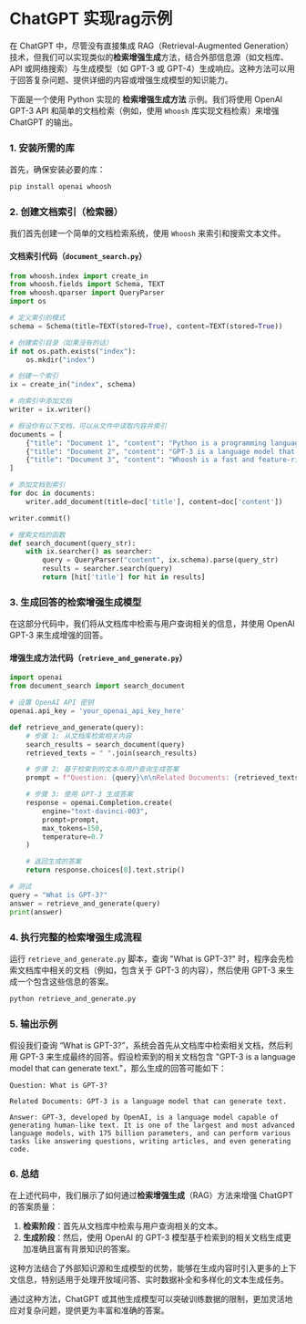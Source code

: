 # ChatGPT 实现rag示例

在 ChatGPT 中，尽管没有直接集成 RAG（Retrieval-Augmented Generation）技术，但我们可以实现类似的**检索增强生成**方法，结合外部信息源（如文档库、API 或网络搜索）与生成模型（如 GPT-3 或 GPT-4）生成响应。这种方法可以用于回答复杂问题、提供详细的内容或增强生成模型的知识能力。

下面是一个使用 Python 实现的 **检索增强生成方法** 示例。我们将使用 OpenAI GPT-3 API 和简单的文档检索（例如，使用 `Whoosh` 库实现文档检索）来增强 ChatGPT 的输出。

### 1. **安装所需的库**

首先，确保安装必要的库：

```bash
pip install openai whoosh
```

### 2. **创建文档索引（检索器）**

我们首先创建一个简单的文档检索系统，使用 `Whoosh` 来索引和搜索文本文件。

#### **文档索引代码**（`document_search.py`）

```python
from whoosh.index import create_in
from whoosh.fields import Schema, TEXT
from whoosh.qparser import QueryParser
import os

# 定义索引的模式
schema = Schema(title=TEXT(stored=True), content=TEXT(stored=True))

# 创建索引目录（如果没有的话）
if not os.path.exists("index"):
    os.mkdir("index")

# 创建一个索引
ix = create_in("index", schema)

# 向索引中添加文档
writer = ix.writer()

# 假设你有以下文档，可以从文件中读取内容并索引
documents = [
    {"title": "Document 1", "content": "Python is a programming language that lets you work quickly."},
    {"title": "Document 2", "content": "GPT-3 is a language model that can generate text."},
    {"title": "Document 3", "content": "Whoosh is a fast and feature-rich full-text indexing and searching library."}
]

# 添加文档到索引
for doc in documents:
    writer.add_document(title=doc['title'], content=doc['content'])

writer.commit()

# 搜索文档的函数
def search_document(query_str):
    with ix.searcher() as searcher:
        query = QueryParser("content", ix.schema).parse(query_str)
        results = searcher.search(query)
        return [hit['title'] for hit in results]
```

### 3. **生成回答的检索增强生成模型**

在这部分代码中，我们将从文档库中检索与用户查询相关的信息，并使用 OpenAI GPT-3 来生成增强的回答。

#### **增强生成方法代码**（`retrieve_and_generate.py`）

```python
import openai
from document_search import search_document

# 设置 OpenAI API 密钥
openai.api_key = 'your_openai_api_key_here'

def retrieve_and_generate(query):
    # 步骤 1: 从文档库检索相关内容
    search_results = search_document(query)
    retrieved_texts = " ".join(search_results)

    # 步骤 2: 基于检索到的文本与用户查询生成答案
    prompt = f"Question: {query}\n\nRelated Documents: {retrieved_texts}\n\nAnswer:"

    # 步骤 3: 使用 GPT-3 生成答案
    response = openai.Completion.create(
        engine="text-davinci-003",
        prompt=prompt,
        max_tokens=150,
        temperature=0.7
    )

    # 返回生成的答案
    return response.choices[0].text.strip()

# 测试
query = "What is GPT-3?"
answer = retrieve_and_generate(query)
print(answer)
```

### 4. **执行完整的检索增强生成流程**

运行 `retrieve_and_generate.py` 脚本，查询 "What is GPT-3?" 时，程序会先检索文档库中相关的文档（例如，包含关于 GPT-3 的内容），然后使用 GPT-3 来生成一个包含这些信息的答案。

```bash
python retrieve_and_generate.py
```

### 5. **输出示例**

假设我们查询 “What is GPT-3?”，系统会首先从文档库中检索相关文档，然后利用 GPT-3 来生成最终的回答。假设检索到的相关文档包含 "GPT-3 is a language model that can generate text."，那么生成的回答可能如下：

```
Question: What is GPT-3?

Related Documents: GPT-3 is a language model that can generate text.

Answer: GPT-3, developed by OpenAI, is a language model capable of generating human-like text. It is one of the largest and most advanced language models, with 175 billion parameters, and can perform various tasks like answering questions, writing articles, and even generating code.
```

### 6. **总结**

在上述代码中，我们展示了如何通过**检索增强生成**（RAG）方法来增强 ChatGPT 的答案质量：

1. **检索阶段**：首先从文档库中检索与用户查询相关的文本。
2. **生成阶段**：然后，使用 OpenAI 的 GPT-3 模型基于检索到的相关文档生成更加准确且富有背景知识的答案。

这种方法结合了外部知识源和生成模型的优势，能够在生成内容时引入更多的上下文信息，特别适用于处理开放域问答、实时数据补全和多样化的文本生成任务。

通过这种方法，ChatGPT 或其他生成模型可以突破训练数据的限制，更加灵活地应对复杂问题，提供更为丰富和准确的答案。
